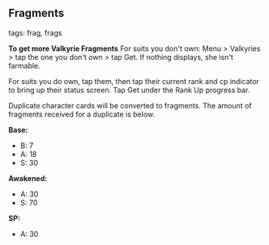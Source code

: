 ## Fragments
tags: frag, frags

**To get more Valkyrie Fragments**
For suits you don't own: Menu > Valkyries > tap the one you don't own > tap Get. If nothing displays, she isn't farmable.

For suits you do own, tap them, then tap their current rank and cp indicator to bring up their status screen. Tap Get under the Rank Up progress bar.

Duplicate character cards will be converted to fragments. The amount of fragments received for a duplicate is below.

**Base:**
- B: 7
- A: 18
- S: 30

**Awakened:**
- A: 30
- S: 70

**SP:**
- A: 30